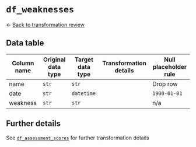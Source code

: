 # `df_weaknesses`
<- [Back to transformation review](../data_transformation_review.md)

## Data table	
| Column name				| Original data type	| Target data type	| Transformation details									| Null placeholder rule |
|---------------------------|-----------------------|-------------------|-----------------------------------------------------------|-----------------------|
| name						| `str`					| `str`				|															| Drop row				|
| date						| `str`					| `datetime`		|															| `1900-01-01`			|
| weakness					| `str`					| `str	`			|															| n/a					|

## Further details
See [`df_assessment_scores`](dtl_2_df_assessment_scores.md) for further transformation details